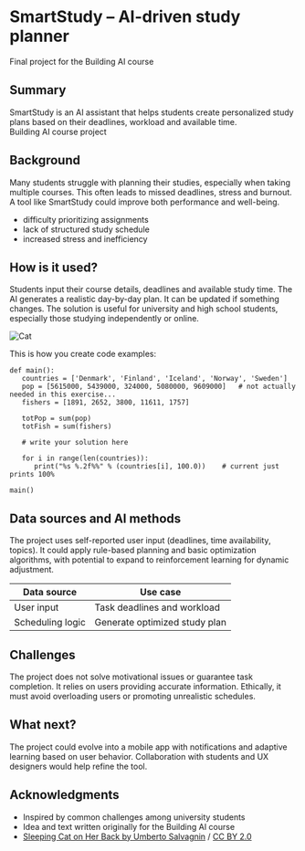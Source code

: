 # SmartStudy – AI-driven study planner

Final project for the Building AI course

## Summary

SmartStudy is an AI assistant that helps students create personalized study plans based on their deadlines, workload and available time.  
Building AI course project

## Background

Many students struggle with planning their studies, especially when taking multiple courses. This often leads to missed deadlines, stress and burnout. A tool like SmartStudy could improve both performance and well-being.

* difficulty prioritizing assignments  
* lack of structured study schedule  
* increased stress and inefficiency  

## How is it used?

Students input their course details, deadlines and available study time. The AI generates a realistic day-by-day plan. It can be updated if something changes. The solution is useful for university and high school students, especially those studying independently or online.

![Cat](https://upload.wikimedia.org/wikipedia/commons/5/5e/Sleeping_cat_on_her_back.jpg)

This is how you create code examples:
```
def main():
   countries = ['Denmark', 'Finland', 'Iceland', 'Norway', 'Sweden']
   pop = [5615000, 5439000, 324000, 5080000, 9609000]   # not actually needed in this exercise...
   fishers = [1891, 2652, 3800, 11611, 1757]

   totPop = sum(pop)
   totFish = sum(fishers)

   # write your solution here

   for i in range(len(countries)):
      print("%s %.2f%%" % (countries[i], 100.0))    # current just prints 100%

main()
```

## Data sources and AI methods

The project uses self-reported user input (deadlines, time availability, topics). It could apply rule-based planning and basic optimization algorithms, with potential to expand to reinforcement learning for dynamic adjustment.

| Data source        | Use case                      |
|--------------------|-------------------------------|
| User input         | Task deadlines and workload    |
| Scheduling logic   | Generate optimized study plan  |

## Challenges

The project does not solve motivational issues or guarantee task completion. It relies on users providing accurate information. Ethically, it must avoid overloading users or promoting unrealistic schedules.

## What next?

The project could evolve into a mobile app with notifications and adaptive learning based on user behavior. Collaboration with students and UX designers would help refine the tool.

## Acknowledgments

* Inspired by common challenges among university students  
* Idea and text written originally for the Building AI course  
* [Sleeping Cat on Her Back by Umberto Salvagnin](https://commons.wikimedia.org/wiki/File:Sleeping_cat_on_her_back.jpg#filelinks) / [CC BY 2.0](https://creativecommons.org/licenses/by/2.0)
